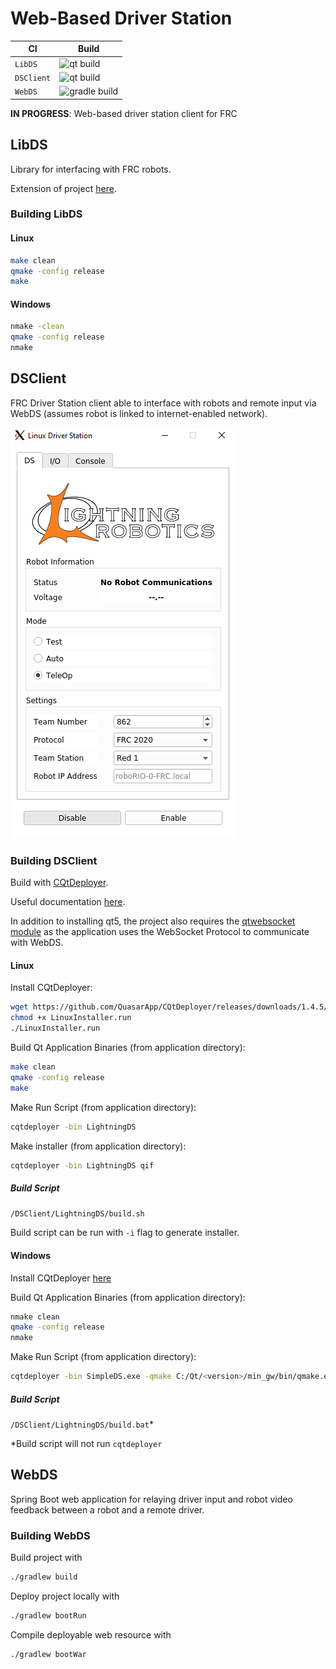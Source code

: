 # Web-Based Driver Station

| CI | Build |
|-|-|
| `LibDS` | ![qt build](https://github.com/frc-862/WebDS/workflows/qt/badge.svg) |
| `DSClient` | ![qt build](https://github.com/frc-862/WebDS/workflows/qt%20build/badge.svg) |
| `WebDS` | ![gradle build](https://github.com/frc-862/WebDS/workflows/gradle%20build/badge.svg) |

**IN PROGRESS**: Web-based driver station client for FRC

## LibDS

Library for interfacing with FRC robots.

Extension of project [here](https://github.com/FRC-Utilities/LibDS).

### Building LibDS

#### Linux

```bash
make clean
qmake -config release
make
```

#### Windows

```bash
nmake -clean
qmake -config release
nmake
```

## DSClient

FRC Driver Station client able to interface with robots and remote input via WebDS (assumes robot is linked to internet-enabled network).

![LightningDS Screenshot](README/ds-client-screenshot-linux.png)

### Building DSClient

Build with [CQtDeployer](https://github.com/QuasarApp/CQtDeployer).

Useful documentation [here](https://github.com/QuasarApp/CQtDeployer/wiki/quickguide).

In addition to installing qt5, the project also requires the [qtwebsocket module](https://github.com/qt/qtwebsockets) as the application uses the WebSocket Protocol to communicate with WebDS.

#### Linux

Install CQtDeployer:

```bash
wget https://github.com/QuasarApp/CQtDeployer/releases/downloads/1.4.5/LinuxInstaller.run
chmod +x LinuxInstaller.run
./LinuxInstaller.run
```

Build Qt Application Binaries (from application directory):

```bash
make clean
qmake -config release
make
```

Make Run Script (from application directory):

```bash
cqtdeployer -bin LightningDS
```

Make installer (from application directory):

```bash
cqtdeployer -bin LightningDS qif
```

##### Build Script

`/DSClient/LightningDS/build.sh`

Build script can be run with `-i` flag to generate installer.

#### Windows

Install CQtDeployer [here](https://github.com/QuasarApp/CQtDeployer/releases/downloads/1.4.5/WindowsInstaller.run)

Build Qt Application Binaries (from application directory):

```bash
nmake clean
qmake -config release
nmake
```

Make Run Script (from application directory):

```bash
cqtdeployer -bin SimpleDS.exe -qmake C:/Qt/<version>/min_gw/bin/qmake.exe
```

##### Build Script

`/DSClient/LightningDS/build.bat`*

*Build script will not run `cqtdeployer`

## WebDS

Spring Boot web application for relaying driver input and robot video feedback between a robot and a remote driver.

### Building WebDS

Build project with

```bash
./gradlew build
```

Deploy project locally with

```bash
./gradlew bootRun
```

Compile deployable web resource with

```bash
./gradlew bootWar
```
